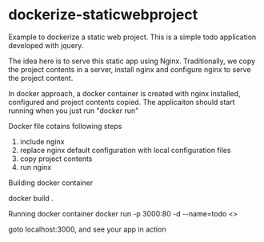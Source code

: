 # dockerize-staticwebproject
Example to dockerize a static web project. This is a simple todo application developed with jquery.

The idea here is to serve this static app using Nginx. Traditionally, we copy the project contents in a server, install nginx and configure nginx to serve the project content.

In docker approach, a docker container is created with nginx installed, configured and project contents copied. The applicaiton should start running when you just run "docker run"

Docker file cotains following steps

1. include nginx
2. replace nginx default configuration with local configuration files
3. copy project contents 
4. run nginx

Building docker container

docker build .

Running docker container
docker run -p 3000:80 -d --name=todo <<imageid>>

goto localhost:3000, and see your app in action



